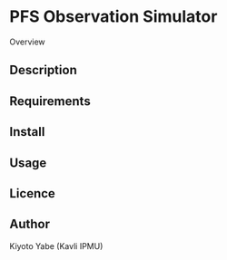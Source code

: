 PFS Observation Simulator
====

Overview

## Description

## Requirements

## Install

## Usage

## Licence

## Author
Kiyoto Yabe (Kavli IPMU)

